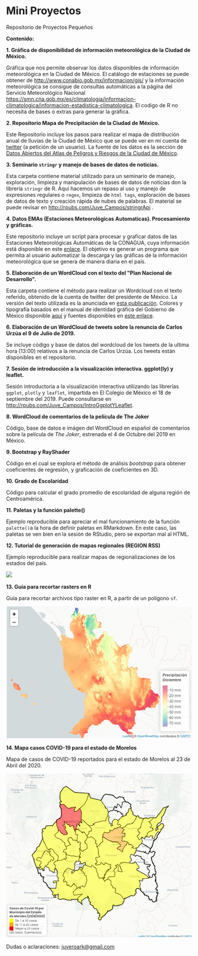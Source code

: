 # Mini Proyectos
Repositorio de Proyectos Pequeños

**Contenido:**

**1. Gráfica de disponibilidad de información meteorológica de la Ciudad de México.**

Gráfica que nos permite observar los datos disponibles de información meteorológica en la Ciudad de México. El catálogo de estaciones se puede obtener de http://www.conabio.gob.mx/informacion/gis/ y la información meteorológica se consigue de consultas automáticas a la página del Servicio Meteorológico Nacional https://smn.cna.gob.mx/es/climatologia/informacion-climatologica/informacion-estadistica-climatologica. El codigo de R no necesita de bases o extras para generar la gráfica. 

**2. Repositorio Mapa de Precipitación de la Ciudad de México.**

Este Repositorio incluye los pasos para realizar el mapa de distribución anual de lluvias de la Ciudad de México que se puede ver en mi cuenta de [twitter](https://twitter.com/JuvenalCamposF/status/1101262687823163393) (a petición de un usuario). La fuente de los datos es la sección de [Datos Abiertos del Atlas de Peligros y Riesgos de la Ciudad de México](http://www.atlas.cdmx.gob.mx/datosabiertos.html).

**3. Seminario `stringr` y manejo de bases de datos de noticias.**

Esta carpeta contiene material utilizado para un seminario de manejo, exploración, limpieza y manipulación de bases de datos de noticias don la librería `stringr` de R. Aquí hacemos un repaso al uso y manejo de expresiones regulares o `regex`, limpieza de `html tags`, exploración de bases de datos de texto y creación rápida de nubes de palabras. El material se puede revisar en http://rpubs.com/Juve_Campos/stringrApi .

**4. Datos EMAs (Estaciones Meteorológicas Automaticas). Procesamiento y gráficas.**

Este repositorio incluye un script para procesar y graficar datos de las Estaciones Meteorológicas Automáticas de la CONAGUA, cuya información está disponible en este [enlace](https://smn.cna.gob.mx/es/estaciones-meteorologicas-automaticas). El objetivo es generar un programa que permita al usuario automatizar la descarga y las gráficas de la información meteorológica que se genera de manera diaria en el país. 

**5. Elaboración de un WordCloud con el texto del "Plan Nacional de Desarrollo".**

Esta carpeta contiene el método para realizar un Wordcloud con el texto referido, obtenido de la cuenta de twitter del presidente de México. La versión del texto utilizada es la anunciada en [esta publicación](https://twitter.com/lopezobrador_/status/1123648826609414145). Colores y tipografía basados en el manual de identidad gráfica del Gobierno de México disponible [aquí](https://sader.gob.mx/sites/default/files/sagarpa/document/2018/12/03/1567/03122018-manual-gmx-sader.pdf) y fuentes disponibles en [este enlace](https://sader.gob.mx/sites/default/files/sagarpa/document/2018/12/03/1567/03122018-fuentes.zip).

**6. Elaboración de un WordCloud de tweets sobre la renuncia de Carlos Urzúa el 9 de Julio de 2019.**

Se incluye código y base de datos del wordcloud de los tweets de la ultima hora (13:00) relativos a la renuncia de Carlos Urzúa. 
Los tweets están disponibles en el repositorio. 

**7. Sesión de introducción a la visualización interactiva. ggplot(ly) y leaflet.**

Sesión introductoria a la visualización interactiva utilizando las librerías `ggplot`, `plotly` y `leaflet`, impartida en El Colegio de México el 18 de septiembre del 2019. Puede consultarse en http://rpubs.com/Juve_Campos/IntroGgplotYLeaflet. 

**8. WordCloud de comentarios de la película de The Joker**

Código, base de datos e imágen del WordCloud en español de comentarios sobre la película de _The Joker_, estrenada el 4 de Octubre del 2019 en México. 

**9. Bootstrap y RayShader**

Código en el cual se explora el método de análisis _bootstrap_ para obtener coeficientes de regresión, y graficación de coeficientes en 3D.  

**10. Grado de Escolaridad**

Código para calcular el grado promedio de escolaridad de alguna región de Centroamérica. 

**11. Paletas y la función palette()**

Ejemplo reproducible para apreciar el mal funcionamiento de la función `palette()`a la hora de definir paletas en RMarkdown. En este caso, las paletas se ven bien en la sesión de RStudio, pero se exportan mal al HTML.

**12. Tutorial de generación de mapas regionales (REGION RSS)**

Ejemplo reproducible para realizar mapas de regionalizaciones de los estados del país.

![](https://raw.githubusercontent.com/JuveCampos/miniProyectos/master/Mapa%20RSS/postProducción.png)

**13. Guía para recortar rasters en R**

Guía para recortar archivos tipo raster en R, a partir de un polígono `sf`. 

![](https://raw.githubusercontent.com/JuveCampos/miniProyectos/master/Guia%20definitiva%20para%20recortar%20un%20raster/recortaRaster.png)


**14. Mapa casos COVID-19 para el estado de Morelos**

Mapa de casos de COVID-19 reportados para el estado de Morelos al 23 de Abril del 2020. 

![](https://raw.githubusercontent.com/JuveCampos/miniProyectos/master/MapaMorelosCOVID17042020/mapaMorCOVID.png)


Dudas o aclaraciones: juveroark@gmail.com
